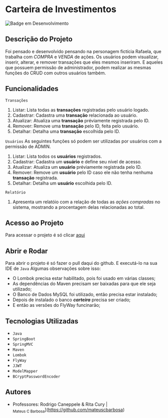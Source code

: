 # Carteira de Investimentos
![Badge em Desenvolvimento](http://img.shields.io/static/v1?label=STATUS&message=EM%20DESENVOLVIMENTO&color=GREEN&style=for-the-badge)

## Descrição do Projeto
Foi pensado e desenvolvido pensando na personagem fictícia Rafaela, que trabalha com *COMPRA* e *VENDA* de ações.
Os usuários podem visualizar, inserir, alterar, e remover transações que eles mesmos inseriram. E aqueles que possuem permissão de administrador, podem realizar as mesmas funções do CRUD com outros usuários também.

## Funcionalidades
`Transações`
1. Listar: Lista todas as **transações** registradas pelo usuário logado.
2. Cadastrar: Cadastra uma **transação** relacionada ao usuário.
3. Atualizar: Atualiza uma **transação** préviamente registrada pelo ID.
4. Remover: Remove uma **transação** pelo ID, feita pelo usuário.
5. Detalhar: Detalha uma **transação** escolhida pelo ID.

`Usuários`
As seguintes funções só podem ser utilizadas por usuários com a permissão de ADMIN.
1. Listar: Lista todos os **usuários** registrados.
2. Cadastrar: Cadastra um **usuário** e define seu nível de acesso.
3. Atualizar: Atualiza um **usuário** préviamente registrada pelo ID.
4. Remover: Remove um **usuário** pelo ID caso ele não tenha nenhuma **transação** registrada.
5. Detalhar: Detalha um **usuário** escolhida pelo ID.

`Relatório`
1. Apresenta um relatóio com a relação de todas as *ações compradas* no sistema, mostrando a procentagem delas relacionadas ao total.

## Acesso ao Projeto
Para acessar o projeto é só clicar [aqui](https://github.com/mateuscbarbosa/carteira-api)

## Abrir e Rodar
Para abrir o projeto é só fazer o pull daqui do github. E executá-lo na sua IDE de ```Java```
Algumas observações sobre isso:
* O Lombok precisa estar habilitado, pois foi usado em várias classes;
* As dependências do Maven precisam ser baixadas para que ele seja utilizado;
* O Banco de Dados MySQL foi utilizado, então precisa estar instalado;
* Depois de instalado o banco ***carteira*** precisa ser criado;
* E então as versões do FlyWay funcinarão;

## Tecnologias Utilizadas
* `Java`
* `SpringBoot`
* `SpringMVC`
* `Maven`
* `Lombok`
* `FlyWay`
* `JJWT`
* `ModelMapper`
* `BCryptPasswordEncoder`

## Autores
* Professores: Rodrigo Caneppele & Rita Cury
| <br><sub>Mateus C Barbosa</sub>](https://github.com/mateuscbarbosa)

